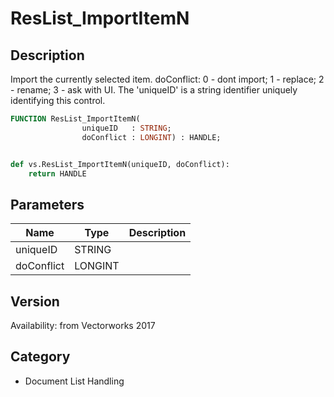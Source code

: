 # ResList_ImportItemN

## Description
Import the currently selected item. doConflict: 0 - dont import; 1 - replace; 2 - rename; 3 - ask with UI. The 'uniqueID' is a string identifier uniquely identifying this control.

```pascal
FUNCTION ResList_ImportItemN(
				uniqueID   : STRING;
				doConflict : LONGINT) : HANDLE;
```

```python

def vs.ResList_ImportItemN(uniqueID, doConflict):
    return HANDLE
```

## Parameters
|Name|Type|Description|
|---|---|---|
|uniqueID|STRING||
|doConflict|LONGINT||

## Version
Availability: from Vectorworks 2017
## Category
* Document List Handling

